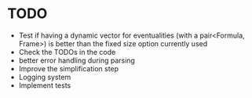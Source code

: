 # TODO

- Test if having a dynamic vector for eventualities (with a pair<Formula, Frame>) is better than the fixed size option currently used
- Check the TODOs in the code
- better error handling during parsing
- Improve the simplification step
- Logging system
- Implement tests
